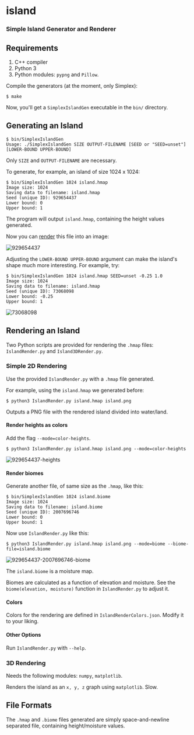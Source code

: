 # island
### Simple Island Generator and Renderer


## Requirements

  1. C++ compiler
  2. Python 3
  3. Python modules: `pypng` and `Pillow`.

Compile the generators (at the moment, only Simplex):

    $ make

Now, you'll get a `SimplexIslandGen` executable in the `bin/` directory.
   

## Generating an Island

    $ bin/SimplexIslandGen
    Usage: ./SimplexIslandGen SIZE OUTPUT-FILENAME [SEED or "SEED=unset"] [LOWER-BOUND UPPER-BOUND]

Only `SIZE` and `OUTPUT-FILENAME` are necessary.

To generate, for example, an island of size 1024 x 1024:

    $ bin/SimplexIslandGen 1024 island.hmap
    Image size: 1024
	Saving data to filename: island.hmap
	Seed (unique ID): 929654437
	Lower bound: 0
	Upper bound: 1

The program will output `island.hmap`, containing the height values generated.

Now you can [render](#rendering-an-island) this file into an image:

![929654437](.img/929654437.png)

Adjusting the `LOWER-BOUND UPPER-BOUND` argument can make the island's shape much more interesting.
For example, try:

    $ bin/SimplexIslandGen 1024 island.hmap SEED=unset -0.25 1.0
    Image size: 1024
	Saving data to filename: island.hmap
	Seed (unique ID): 73068098
	Lower bound: -0.25
	Upper bound: 1

![73068098](.img/73068098-0251.png)


## Rendering an Island

Two Python scripts are provided for rendering the `.hmap` files: `IslandRender.py` and `Island3DRender.py`.

### Simple 2D Rendering

Use the provided `IslandRender.py` with a `.hmap` file generated.

For example, using the `island.hmap` we generated before:

    $ python3 IslandRender.py island.hmap island.png

Outputs a PNG file with the rendered island divided into water/land.

#### Render heights as colors

Add the flag `--mode=color-heights`.

    $ python3 IslandRender.py island.hmap island.png --mode=color-heights

![929654437-heights](.img/929654437-heights.png)


#### Render biomes

Generate another file, of same size as the `.hmap`, like this:

    $ bin/SimplexIslandGen 1024 island.biome
    Image size: 1024
	Saving data to filename: island.biome
	Seed (unique ID): 2007696746
	Lower bound: 0
	Upper bound: 1

Now use `IslandRender.py` like this:

    $ python3 IslandRender.py island.hmap island.png --mode=biome --biome-file=island.biome


![929654437-2007696746-biome](.img/929654437-2007696746-biome.png)

The `island.biome` is a moisture map.

Biomes are calculated as a function of elevation and moisture. 
See the `biome(elevation, moisture)` function in `IslandRender.py` to adjust it.


#### Colors

Colors for the rendering are defined in `IslandRenderColors.json`. Modify it to your liking.


#### Other Options

Run `IslandRender.py` with `--help`.


### 3D Rendering

Needs the following modules: `numpy`, `matplotlib`.

Renders the island as an `x, y, z` graph using `matplotlib`. Slow.


## File Formats

The `.hmap` and `.biome` files generated are simply space-and-newline separated file, containing height/moisture values.